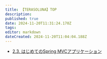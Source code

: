 ```yaml
---
title: 【TERASOLUNA】TOP
description: 
published: true
date: 2024-11-20T11:31:24.170Z
tags: 
editor: markdown
dateCreated: 2024-11-20T11:04:04.188Z
---
```


- [2.3. はじめてのSpring MVCアプリケーション](/terasoluna-2-3)